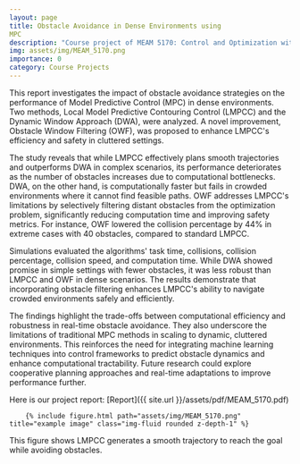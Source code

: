 ```yaml
---
layout: page
title: Obstacle Avoidance in Dense Environments using
MPC
description: "Course project of MEAM 5170: Control and Optimization with Applications in Robotics, Penn"
img: assets/img/MEAM_5170.png
importance: 0
category: Course Projects
---
```


This report investigates the impact of obstacle avoidance strategies on the performance of Model Predictive Control (MPC) in dense environments. Two methods, Local Model Predictive Contouring Control (LMPCC) and the Dynamic Window Approach (DWA), were analyzed. A novel improvement, Obstacle Window Filtering (OWF), was proposed to enhance LMPCC's efficiency and safety in cluttered settings.

The study reveals that while LMPCC effectively plans smooth trajectories and outperforms DWA in complex scenarios, its performance deteriorates as the number of obstacles increases due to computational bottlenecks. DWA, on the other hand, is computationally faster but fails in crowded environments where it cannot find feasible paths. OWF addresses LMPCC's limitations by selectively filtering distant obstacles from the optimization problem, significantly reducing computation time and improving safety metrics. For instance, OWF lowered the collision percentage by 44% in extreme cases with 40 obstacles, compared to standard LMPCC.

Simulations evaluated the algorithms' task time, collisions, collision percentage, collision speed, and computation time. While DWA showed promise in simple settings with fewer obstacles, it was less robust than LMPCC and OWF in dense scenarios. The results demonstrate that incorporating obstacle filtering enhances LMPCC's ability to navigate crowded environments safely and efficiently.

The findings highlight the trade-offs between computational efficiency and robustness in real-time obstacle avoidance. They also underscore the limitations of traditional MPC methods in scaling to dynamic, cluttered environments. This reinforces the need for integrating machine learning techniques into control frameworks to predict obstacle dynamics and enhance computational tractability. Future research could explore cooperative planning approaches and real-time adaptations to improve performance further.
 
 Here is our project report: [Report]({{ site.url }}/assets/pdf/MEAM_5170.pdf)


<div class="col-sm-12 text-center">
    
        {% include figure.html path="assets/img/MEAM_5170.png" title="example image" class="img-fluid rounded z-depth-1" %}
    
</div>
<div class="caption">
    This figure shows LMPCC generates a smooth trajectory to reach the goal while avoiding obstacles.
</div>








